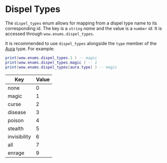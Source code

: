 # Dispel Types

The `dispel_types` enum allows for mapping from a dispel type name to its corresponding id. The key is a `string` _name_ and the value is a `number` _id_. It is accessed through `wow.enums.dispel_types`.

It is recommended to use `dispel_types` alongside the `type` member of the [Aura](../types/aura.md) type. For example:

```lua
print(wow.enums.dispel_types.1 ) -- magic
print(wow.enums.dispel_types.magic ) -- 1
print(wow.enums.dispel_types[aura.type] ) -- magic
```

| Key          | Value |
| ------------ | ----- |
| none         | 0     |
| magic        | 1     |
| curse        | 2     |
| disease      | 3     |
| poison       | 4     |
| stealth      | 5     |
| invisibility | 6     |
| all          | 7     |
| enrage       | 9     |
